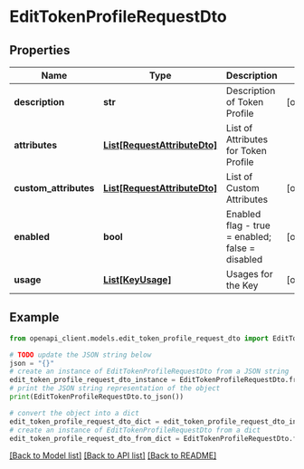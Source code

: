 # EditTokenProfileRequestDto


## Properties

Name | Type | Description | Notes
------------ | ------------- | ------------- | -------------
**description** | **str** | Description of Token Profile | [optional] 
**attributes** | [**List[RequestAttributeDto]**](RequestAttributeDto.md) | List of Attributes for Token Profile | 
**custom_attributes** | [**List[RequestAttributeDto]**](RequestAttributeDto.md) | List of Custom Attributes | [optional] 
**enabled** | **bool** | Enabled flag - true &#x3D; enabled; false &#x3D; disabled | [optional] 
**usage** | [**List[KeyUsage]**](KeyUsage.md) | Usages for the Key | [optional] 

## Example

```python
from openapi_client.models.edit_token_profile_request_dto import EditTokenProfileRequestDto

# TODO update the JSON string below
json = "{}"
# create an instance of EditTokenProfileRequestDto from a JSON string
edit_token_profile_request_dto_instance = EditTokenProfileRequestDto.from_json(json)
# print the JSON string representation of the object
print(EditTokenProfileRequestDto.to_json())

# convert the object into a dict
edit_token_profile_request_dto_dict = edit_token_profile_request_dto_instance.to_dict()
# create an instance of EditTokenProfileRequestDto from a dict
edit_token_profile_request_dto_from_dict = EditTokenProfileRequestDto.from_dict(edit_token_profile_request_dto_dict)
```
[[Back to Model list]](../README.md#documentation-for-models) [[Back to API list]](../README.md#documentation-for-api-endpoints) [[Back to README]](../README.md)


